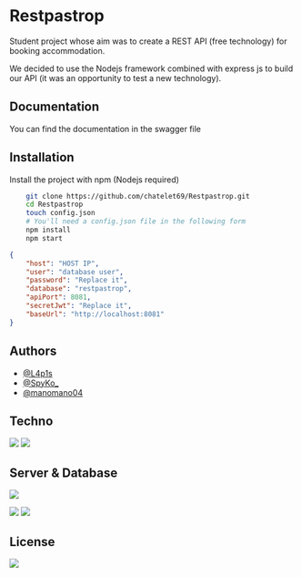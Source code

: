 # Restpastrop

Student project whose aim was to create a REST API (free technology) for booking accommodation. 

We decided to use the Nodejs framework combined with express js to build our API (it was an opportunity to test a new technology).

## Documentation

You can find the documentation in the swagger file

## Installation

Install the project with npm (Nodejs required)

```bash
    git clone https://github.com/chatelet69/Restpastrop.git
    cd Restpastrop
    touch config.json
    # You'll need a config.json file in the following form
    npm install
    npm start
```

```json
{
    "host": "HOST IP",
    "user": "database user",
    "password": "Replace it",
    "database": "restpastrop",
    "apiPort": 8081,
    "secretJwt": "Replace it",
    "baseUrl": "http://localhost:8081"
}
```

## Authors

- [@L4p1s](https://www.github.com/PommePain)
- [@SpyKo_](https://github.com/Spykoninho)
- [@manomano04](https://github.com/manomano04)

## Techno
<p><img src="https://img.shields.io/badge/express.js-%23404d59.svg?style=for-the-badge&logo=express&logoColor=%2361DAFB">
<img src="https://img.shields.io/badge/node.js-6DA55F?style=for-the-badge&logo=node.js&logoColor=white"></p>

## Server & Database

<img src="https://img.shields.io/badge/Debian-D70A53?style=for-the-badge&logo=debian&logoColor=white">
<p><img src="https://img.shields.io/badge/MariaDB-003545?style=for-the-badge&logo=mariadb&logoColor=white">
<img src="https://img.shields.io/badge/mysql-%2300f.svg?style=for-the-badge&logo=mysql&logoColor=white"></p>

## License

<img src="https://camo.githubusercontent.com/3dbcfa4997505c80ef928681b291d33ecfac2dabf563eb742bb3e269a5af909c/68747470733a2f2f696d672e736869656c64732e696f2f6769746875622f6c6963656e73652f496c65726961796f2f6d61726b646f776e2d6261646765733f7374796c653d666f722d7468652d6261646765">